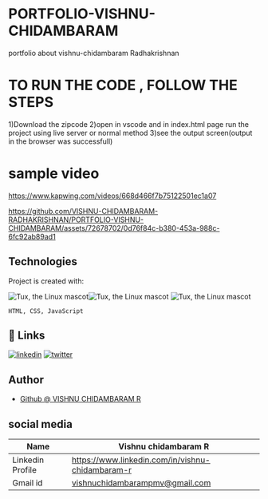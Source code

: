 # PORTFOLIO-VISHNU-CHIDAMBARAM
portfolio about vishnu-chidambaram Radhakrishnan

# TO RUN THE CODE , FOLLOW THE STEPS
 1)Download the zipcode
 2)open in vscode and in index.html page run the project using live server or normal method
 3)see the output screen(output in the browser was successfull)

# sample video

https://www.kapwing.com/videos/668d466f7b75122501ec1a07

https://github.com/VISHNU-CHIDAMBARAM-RADHAKRISHNAN/PORTFOLIO-VISHNU-CHIDAMBARAM/assets/72678702/0d76f84c-b380-453a-988c-6fc92ab89ad1

## Technologies
Project is created with:

![Tux, the Linux mascot](https://img.icons8.com/color/48/40C057/html-5--v1.png)![Tux, the Linux mascot](https://img.icons8.com/fluency/48/000000/css3.png) 
![Tux, the Linux mascot](https://img.icons8.com/fluency/48/000000/javascript.png)



    HTML, CSS, JavaScript

## 🔗 Links
[![linkedin](https://img.shields.io/badge/linkedin-0A66C2?style=for-the-badge&logo=linkedin&logoColor=white)](https://www.linkedin.com/in/vishnu-chidambaram-r)
[![twitter](https://img.shields.io/badge/twitter-1DA1F2?style=for-the-badge&logo=twitter&logoColor=white)](https://twitter.com/)


## Author
- [Github @ VISHNU CHIDAMBARAM R](https://www.github.com/VISHNU-CHIDAMBARAM-RADHAKRISHNAN)

## social media


| Name | Vishnu chidambaram R |
| ---------------|---------------|
| Linkedin Profile| https://www.linkedin.com/in/vishnu-chidambaram-r |
| Gmail id| [vishnuchidambarampmv@gmail.com](https://mail.google.com/mail/u/0/#inbox?compose=CllgCJZXhxqkhNvDkxJRvFVstNGbTDrvkNQJZznBgLCPsblXkQdXRRCfjzqWxxZmBGBkqCHxLrg) |


